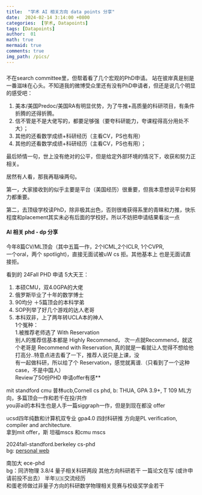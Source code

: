 ```yaml
---
title:  "学术 AI 相关方向 data points 分享"
date:  2024-02-14 3:14:00 +0800
categories:  [学术, Datapoints] 
tags: [Datapoints]   
author:  01                    
math: true
mermaid: true
comments: true
img_path: /pics/
---
```

### 

不在search committee里，但帮着看了几个宏观的PhD申请。
站在彼岸真是别是一番滋味在心头。不知道我的微博受众里还有没有PhD申请者，但还是说几个明显的感受吧：

1. 美本/美国Predoc/美国RA有明显优势，为了牛推+高质量的科研项目，有条件折腾的还得折腾。
2. 信不管是不是大佬写的，都要足够强（要夸科研能力，夸课程得高分用处不大）；
3. 其他的还看数学成绩+科研经历（主看CV，PS也有用）
4. 其他的还看数学成绩+科研经历（主看CV，PS也有用）；
    

最后矫情一句，世上没有绝对的公平，但是给定外部环境的情况下，收获和努力正相关。

居然有人看，那我再聒噪两句。

第一，大家接收到的似乎主要是平台（美国经历）很重要，但我本意想说平台和努力都重要。

第二，去顶级学校读PhD，除非极其出色，否则很难获得系里的青睐和力推，快乐程度和placement其实未必有后面的学校好。所以不妨把申请结果看淡一点

####  AI 相关 phd - dp 分享

今年8篇CV/ML顶会（其中五篇一作，2个ICML,2个ICLR, 1个CVPR,<br>
一个oral，两个 spotlight)，直接无面试被uW cs 拒。其他基本上 也是无面试直接拒。<br>

看到的 24Fall PHD 申请
5大天王：
  1. 本硕CMU，双4.0GPA的大佬<br>
  2. 俄罗斯毕业了十年的数学博士<br>
  3. 90均分 ＋5篇顶会的本科学弟<br>
  4. SOP列举了好几个游戏的达人老哥<br>
  5. 本科双非，上了两年转UCLA本的神人<br>
1个冤种：<br>
1.被推荐老师选了 With Reservation<br>
别人的推荐信基本都是 Highly Recommend， 次一点就Recommend，就这个老哥是 Recommend with Reservation, 真的就是一看就让人觉得不想给他打高分..特意点进去看了一下，推荐人说只是上课，没<br>
有一起做科研，所以给了个 Reservation，感觉就离谱.（只看到了一个这种case，不是中国人）<br>
Review了50份PHD 申请offer有感**<br>

mit standford cmu 普林ucb,Cornell cs phd, b: THUA, GPA 3.9+, T 109 ML方向，多篇顶会一作和若千在投/共作<br>
you非ai的本科生也是人手一篇siggraph一作，但是到现在都没 offer  <br>

ucsd四年纯数和计算机双专业 gpa4.0 四封科研推 方向是PL verification, compiler and architecture.<br>
拿到mit offer，斯 坦福mscs 和cmu mscs <br>

2024fall-standford.berkeley cs-phd <br>
bg: [personal web](https://www.junyi42.com/) <br>

南加大 ece-phd   <br>
bg：同济物理 3.8/4 量子相关科研两段 其他方向科研若干 一篇论文在写 (或许申请前投不出去） 半年🇺🇸交流经历<br>
和蛋老师做过非量子方向的科研数学物理相关竞赛与校级奖学金若干<br>
